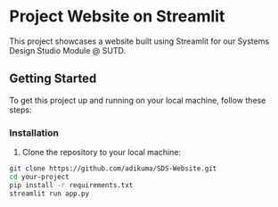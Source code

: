 # Project Website on Streamlit

This project showcases a website built using Streamlit for our Systems Design Studio Module @ SUTD.

## Getting Started

To get this project up and running on your local machine, follow these steps:

### Installation

1. Clone the repository to your local machine:

```bash
git clone https://github.com/adikuma/SDS-Website.git
cd your-project
pip install -r requirements.txt
streamlit run app.py
```
